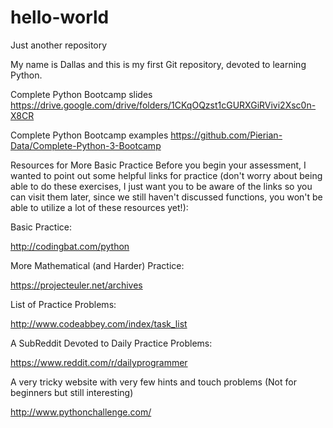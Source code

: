 # hello-world
Just another repository

My name is Dallas and this is my first Git repository, devoted to learning Python.

Complete Python Bootcamp slides
https://drive.google.com/drive/folders/1CKqOQzst1cGURXGiRVivi2Xsc0n-X8CR

Complete Python Bootcamp examples
https://github.com/Pierian-Data/Complete-Python-3-Bootcamp

Resources for More Basic Practice
Before you begin your assessment, I wanted to point out some helpful links for practice (don't worry about being able to do these exercises, I just want you to be aware of the links so you can visit them later, since we still haven't discussed functions, you won't be able to utilize a lot of these resources yet!):

Basic Practice:

http://codingbat.com/python

More Mathematical (and Harder) Practice:

https://projecteuler.net/archives

List of Practice Problems:

http://www.codeabbey.com/index/task_list

A SubReddit Devoted to Daily Practice Problems:

https://www.reddit.com/r/dailyprogrammer

A very tricky website with very few hints and touch problems (Not for beginners but still interesting)

http://www.pythonchallenge.com/
